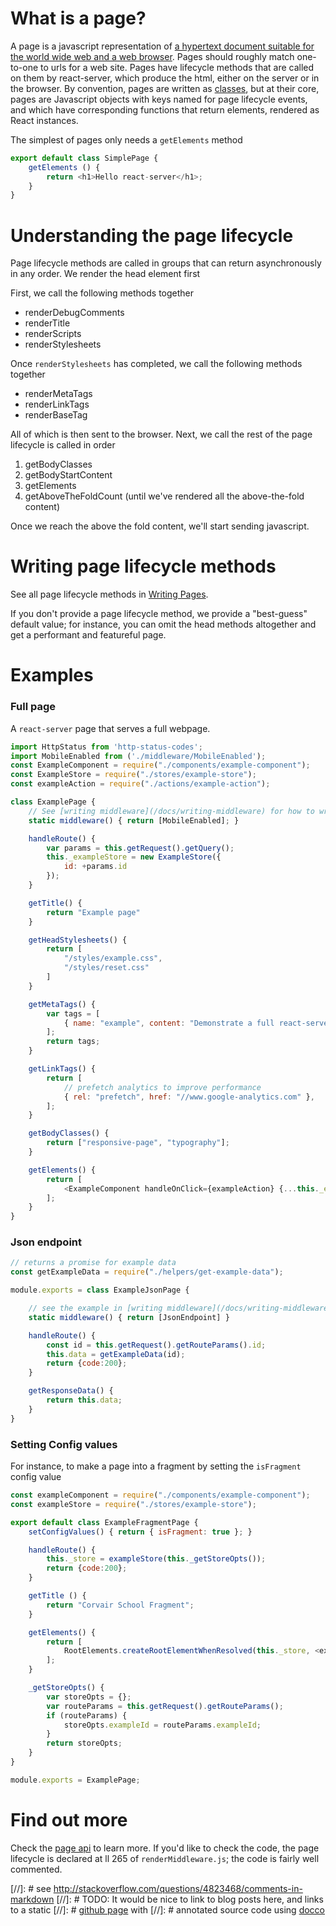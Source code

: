 # What is a page?

A page is a javascript representation of [a hypertext document suitable for the
world wide web and a web browser](https://en.wikipedia.org/wiki/Web_page).
Pages should roughly match one-to-one to urls for a web site.  Pages have
lifecycle methods that are called on them by react-server, which produce the
html, either on the server or in the browser.  By convention, pages are written
as [classes](https://developer.mozilla.org/en-US/docs/Web/JavaScript/Reference/Classes),
but at their core, pages are Javascript objects with keys named for page
lifecycle events, and which have corresponding functions that return elements,
rendered as React instances.

The simplest of pages only needs a `getElements` method

```js
export default class SimplePage {
	getElements () {
		return <h1>Hello react-server</h1>;
	}
}
```


# Understanding the page lifecycle

Page lifecycle methods are called in groups that can return asynchronously in
any order.  We render the head element first

First, we call the following methods together

- renderDebugComments
- renderTitle
- renderScripts
- renderStylesheets

Once `renderStylesheets` has completed, we call the following methods together

- renderMetaTags
- renderLinkTags
- renderBaseTag

All of which is then sent to the browser.  Next, we call the rest of the page
lifecycle is called in order

1. getBodyClasses
1. getBodyStartContent
1. getElements
1. getAboveTheFoldCount (until we've rendered all the above-the-fold content)

Once we reach the above the fold content, we'll start sending javascript.


# Writing page lifecycle methods

See all page lifecycle methods in [Writing Pages](/docs/writing-pages).

If you don't provide a page lifecycle method, we provide a "best-guess" default
value; for instance, you can omit the head methods altogether and get a
performant and featureful page.


# Examples

### Full page

A `react-server` page that serves a full webpage.

```js
import HttpStatus from 'http-status-codes';
import MobileEnabled from ('./middleware/MobileEnabled');
const ExampleComponent = require("./components/example-component");
const ExampleStore = require("./stores/example-store");
const exampleAction = require("./actions/example-action");

class ExamplePage {
	// See [writing middleware](/docs/writing-middleware) for how to write middleware
	static middleware() { return [MobileEnabled]; }

	handleRoute() {
		var params = this.getRequest().getQuery();
		this._exampleStore = new ExampleStore({
			id: +params.id
		});
	}

	getTitle() {
		return "Example page"
	}

	getHeadStylesheets() {
		return [
			"/styles/example.css",
			"/styles/reset.css"
		]
	}

	getMetaTags() {
		var tags = [
			{ name: "example", content: "Demonstrate a full react-server page" },
		];
		return tags;
	}

	getLinkTags() {
		return [
			// prefetch analytics to improve performance
			{ rel: "prefetch", href: "//www.google-analytics.com" },
		];
	}

	getBodyClasses() {
		return ["responsive-page", "typography"];
	}

	getElements() {
		return [
			<ExampleComponent handleOnClick={exampleAction} {...this._exampleStore} />
		];
	}
}
```

### Json endpoint

```js
// returns a promise for example data
const getExampleData = require("./helpers/get-example-data");

module.exports = class ExampleJsonPage {

	// see the example in [writing middleware](/docs/writing-middleware)
	static middleware() { return [JsonEndpoint] }

	handleRoute() {
		const id = this.getRequest().getRouteParams().id;
		this.data = getExampleData(id);
		return {code:200};
	}

	getResponseData() {
		return this.data;
	}
}
```

### Setting Config values

For instance, to make a page into a fragment by setting the `isFragment` config
value

```js
const exampleComponent = require("./components/example-component");
const exampleStore = require("./stores/example-store");

export default class ExampleFragmentPage {
	setConfigValues() { return { isFragment: true }; }

	handleRoute() {
		this._store = exampleStore(this._getStoreOpts());
		return {code:200};
	}

	getTitle () {
		return "Corvair School Fragment";
	}

	getElements() {
		return [
			RootElements.createRootElementWhenResolved(this._store, <exampleComponent/>),
		];
	}

	_getStoreOpts() {
		var storeOpts = {};
		var routeParams = this.getRequest().getRouteParams();
		if (routeParams) {
			storeOpts.exampleId = routeParams.exampleId;
		}
		return storeOpts;
	}
}

module.exports = ExamplePage;
```


# Find out more

Check the [page api](/docs/page-api) to learn more.  If you'd like to check the
code, the page lifecycle is declared at ll 265 of `renderMiddleware.js`; the
code is fairly well commented.

[//]: # see http://stackoverflow.com/questions/4823468/comments-in-markdown
[//]: # TODO: It would be nice to link to blog posts here, and links to a static
[//]: # [github page](https://gist.github.com/domenic/ec8b0fc8ab45f39403dd) with
[//]: # annotated source code using [docco](http://jashkenas.github.io/docco/)
